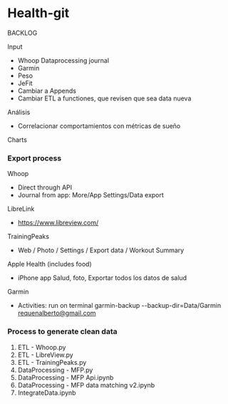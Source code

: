 # Health-git

BACKLOG

Input
 - Whoop Dataprocessing journal
 - Garmin
 - Peso
 - JeFit
 - Cambiar a Appends
 - Cambiar ETL a functiones, que revisen que sea data nueva


Análisis
 - Correlacionar comportamientos con métricas de sueño

Charts


### Export process
Whoop
  - Direct through API
  - Journal from app: More/App Settings/Data export

LibreLink
  - https://www.libreview.com/

TrainingPeaks
  - Web / Photo / Settings / Export data / Workout Summary

Apple Health (includes food)
 - iPhone app Salud, foto, Exportar todos los datos de salud

 Garmin
  - Activities: run on terminal garmin-backup --backup-dir=Data/Garmin requenalberto@gmail.com

### Process to generate clean data

1. ETL - Whoop.py
2. ETL - LibreView.py
3. ETL - TrainingPeaks.py
4. DataProcessing - MFP.py
5. DataProcessing - MFP Api.ipynb
6. DataProcessing - MFP data matching v2.ipynb
7. IntegrateData.ipynb